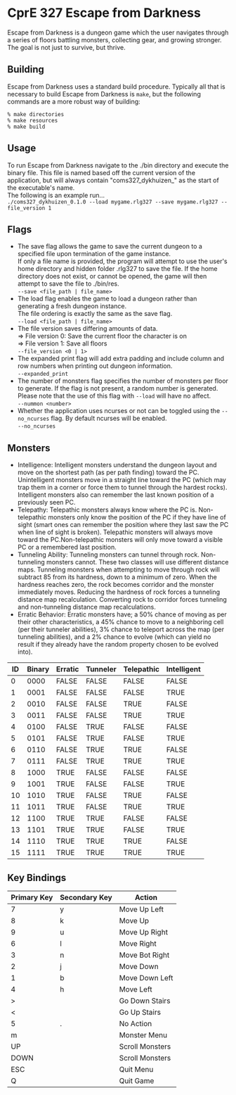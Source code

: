# CprE 327 Escape from Darkness #

Escape from Darkness is a dungeon game which the user navigates through a series of floors battling monsters, collecting gear, and growing stronger. The goal is not just to survive, but thrive.

## Building ##
Escape from Darkness uses a standard build procedure. Typically all that is necessary to build Escape from Darkness is `make`, but the following commands are a more robust way of building:

    % make directories
    % make resources
    % make build

## Usage
To run Escape from Darkness navigate to the ./bin directory and execute the binary file. This file is named based off the current version of the application, but will always contain "coms327_dykhuizen_" as the start of the executable's name.
<br>
The following is an example run...
<br>
`./coms327_dykhuizen_0.1.0 --load mygame.rlg327 --save mygame.rlg327 --file_version 1`

## Flags
* The save flag allows the game to save the current dungeon to a specified file upon termination of the game instance.<br>If only a file name is provided, the program will attempt to use the user's home directory and hidden folder .rlg327 to save the file. If the home directory does not exist, or cannot be opened, the game will then attempt to save the file to ./bin/res.<br>`--save <file_path | file_name>`
* The load flag enables the game to load a dungeon rather than generating a fresh dungeon instance.<br>The file ordering is exactly the same as the save flag.<br>`--load <file_path | file_name>`
* The file version saves differing amounts of data.<br>=> File version 0: Save the current floor the character is on<br>=> File version 1: Save all floors<br>`--file_version <0 | 1>` 
* The expanded print flag will add extra padding and include column and row numbers when printing out dungeon information.<br>`--expanded_print`
* The number of monsters flag specifies the number of monsters per floor to generate. If the flag is not present, a random number is generated. Please note that the use of this flag with `--load` will have no affect.<br>`--nummon <number>`
* Whether the application uses ncurses or not can be toggled using the `--no_ncurses` flag. By default ncurses will be enabled.<br>`--no_ncurses`

## Monsters
* Intelligence: Intelligent monsters understand the dungeon layout and move on the shortest path (as per path finding) toward the PC. Unintelligent monsters move in a straight line toward the PC (which may trap them in a corner or force them to tunnel through the hardest rocks). Intelligent monsters also can remember the last known position of a previously seen PC.
* Telepathy: Telepathic monsters always know where the PC is. Non-telepathic monsters only know the position of the PC if they have line of sight (smart ones can remember the position where they last saw the PC when line of sight is broken). Telepathic monsters will always move toward the PC.Non-telepathic monsters will only move toward a visible PC or a remembered last position.
* Tunneling Ability: Tunneling monsters can tunnel through rock. Non-tunneling monsters cannot. These two classes will use different distance maps. Tunneling monsters when attempting to move through rock will subtract 85 from its hardness, down to a minimum of zero. When the hardness reaches zero, the rock becomes corridor and the monster immediately moves. Reducing the hardness
of rock forces a tunneling distance map recalculation. Converting rock to corridor forces tunneling and non-tunneling distance map recalculations.
* Erratic Behavior: Erratic monsters have; a 50% chance of moving as per their other characteristics, a 45% chance to move to a neighboring cell (per their tunneler abilities), 3% chance to teleport across the map (per tunneling abilities), and a 2% chance to evolve (which can yield no result if they already have the random property chosen to be evolved into).

| ID | Binary | Erratic | Tunneler | Telepathic | Intelligent |
|----|--------|---------|----------|------------|-------------|
|  0 |  0000  | FALSE   | FALSE    | FALSE      | FALSE       |
|  1 |  0001  | FALSE   | FALSE    | FALSE      | TRUE        |
|  2 |  0010  | FALSE   | FALSE    | TRUE       | FALSE       |
|  3 |  0011  | FALSE   | FALSE    | TRUE       | TRUE        |
|  4 |  0100  | FALSE   | TRUE     | FALSE      | FALSE       |
|  5 |  0101  | FALSE   | TRUE     | FALSE      | TRUE        |
|  6 |  0110  | FALSE   | TRUE     | TRUE       | FALSE       |
|  7 |  0111  | FALSE   | TRUE     | TRUE       | TRUE        |
|  8 |  1000  | TRUE    | FALSE    | FALSE      | FALSE       |
|  9 |  1001  | TRUE    | FALSE    | FALSE      | TRUE        |
| 10 |  1010  | TRUE    | FALSE    | TRUE       | FALSE       |
| 11 |  1011  | TRUE    | FALSE    | TRUE       | TRUE        |
| 12 |  1100  | TRUE    | TRUE     | FALSE      | FALSE       |
| 13 |  1101  | TRUE    | TRUE     | FALSE      | TRUE        |
| 14 |  1110  | TRUE    | TRUE     | TRUE       | FALSE       |
| 15 |  1111  | TRUE    | TRUE     | TRUE       | TRUE        |

## Key Bindings
|  Primary Key  | Secondary Key |      Action      |
|---------------|---------------|------------------|
|             7 |             y | Move Up Left     |
|             8 |             k | Move Up          |
|             9 |             u | Move Up Right    |
|             6 |             l | Move Right       | 
|             3 |             n | Move Bot Right   |
|             2 |             j | Move Down        |
|             1 |             b | Move Down Left   |
|             4 |             h | Move Left        |
|             > |               | Go Down Stairs   |
|             < |               | Go Up Stairs     |
|             5 |             . | No Action        |
|             m |               | Monster Menu     |
|            UP |               | Scroll Monsters  |
|          DOWN |               | Scroll Monsters  |
|           ESC |               | Quit Menu        |
|             Q |               | Quit Game        |